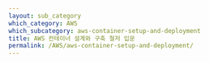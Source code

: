 ```yaml
---
layout: sub_category
which_category: AWS
which_subcategory: aws-container-setup-and-deployment
title: AWS 컨테이너 설계와 구축 철저 입문
permalink: /AWS/aws-container-setup-and-deployment/
---
```

